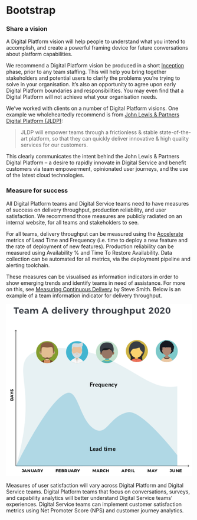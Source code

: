 # Bootstrap

### Share a vision

A Digital Platform vision will help people to understand what you intend to accomplish, and create a powerful framing device for future conversations about platform capabilities. 

We recommend a Digital Platform vision be produced in a short [Inception](https://inception.playbook.ee/) phase, prior to any team staffing. This will help you bring together stakeholders and potential users to clarify the problems you’re trying to solve in your organisation. It’s also an opportunity to agree upon early Digital Platform boundaries and responsibilities. You may even find that a Digital Platform will not achieve what your organisation needs.

We’ve worked with clients on a number of Digital Platform visions. One example we wholeheartedly recommend is from [John Lewis & Partners Digital Platform \(JLDP\)](https://medium.com/john-lewis-software-engineering/our-award-winning-john-lewis-digital-platform-2d093e03d542):

> JLDP will empower teams through a frictionless & stable state-of-the-art platform, so that they can quickly deliver innovative & high quality services for our customers.

This clearly communicates the intent behind the John Lewis & Partners Digital Platform – a desire to rapidly innovate in Digital Service and benefit customers via team empowerment, opinionated user journeys, and the use of the latest cloud technologies. 

### Measure for success

All Digital Platform teams and Digital Service teams need to have measures of success on delivery throughput, production reliability, and user satisfaction. We recommend those measures are publicly radiated on an internal website, for all teams and stakeholders to see.

For all teams, delivery throughput can be measured using the [Accelerate](https://www.amazon.com/dp/B07B9F83WM) metrics of Lead Time and Frequency \(i.e. time to deploy a new feature and the rate of deployment of new features\). Production reliability can be measured using Availability % and Time To Restore Availability. Data collection can be automated for all metrics, via the deployment pipeline and alerting toolchain.

These measures can be visualised as information indicators in order to show emerging trends and identify teams in need of assistance. For more on this, see [Measuring Continuous Delivery](https://leanpub.com/measuringcontinuousdelivery) by Steve Smith. Below is an example of a team information indicator for delivery throughput.

![A deployment indicator](../.gitbook/assets/deployment-indicator.png)

Measures of user satisfaction will vary across Digital Platform and Digital Service teams. Digital Platform teams that focus on conversations, surveys, and capability analytics will better understand Digital Service teams’ experiences. Digital Service teams can implement customer satisfaction metrics using Net Promoter Score \(NPS\) and customer journey analytics.

